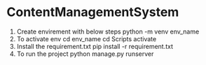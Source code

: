 # ContentManagementSystem

1. Create envirement with below steps
   python -m venv env_name
2. To activate env
   cd env_name
   cd Scripts
   activate
3. Install the requirement.txt
   pip install -r requirement.txt
4. To run the project
   python manage.py runserver
